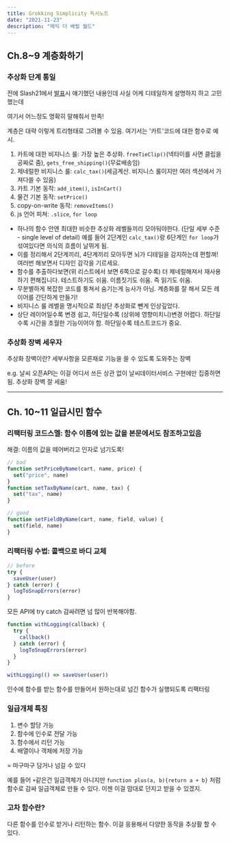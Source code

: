 ```yaml
---
title: Grokking Simplicity 독서노트
date: "2021-11-23"
description: "메익 더 베럴 월드"
---
```


## Ch.8~9 계층화하기

### 추상화 단계 통일

전에 Slash21에서 [발표](https://www.youtube.com/watch?v=edWbHp_k_9Y)시 얘기했던 내용인데 사실 어케 디테일하게 설명하지 하고 고민했는데

여기서 어느정도 명확히 말해줘서 만족!

계층은 대략 이렇게 트리형태로 그려볼 수 있음. 여기서는 '카트'코드에 대한 함수로 예시.

1. 카트에 대한 비지니스 룰: 가장 높은 추상화. `freeTieClip()`(넥타이를 사면 클립을 공짜로 줌), `gets_free_shipping()`(무료배송임)
2. 제네럴한 비지니스 룰: `calc_tax()`(세금계산. 비지니스 룰이지만 여러 섹션에서 가져다쓸 수 있음)
3. 카트 기본 동작: `add_item()`, `isInCart()`
4. 물건 기본 동작: `setPrice()`
5. copy-on-write 동작: `removeItems()`
6. js 언어 피쳐: `.slice`, `for loop`

- 하나의 함수 안엔 최대한 비슷한 추상화 레벨들끼리 모아둬야한다. (단일 세부 수준 - single level of detail)
  예를 들어 2단계인 `calc_tax()`랑 6단계인 `for loop`가 섞여있다면 의식의 흐름이 날뛰게 됨.
- 이를 정리해서 2단계끼리, 4단계끼리 모아두면 뇌가 디테일을 감지하는데 편할껴! 여러번 해보면서 디자인 감각을 기르세요.
- 함수를 추출하다보면(위 리스트에서 보면 6쪽으로 갈수록) 더 제네럴해져서 재사용하기 편해집니다. 테스트하기도 쉬움. 이름짓기도 쉬움. 즉 읽기도 쉬움.
- 무분별하게 복잡한 코드를 퉁쳐서 숨기는게 능사가 아님. 계층화를 잘 해서 모든 레이어를 간단하게 만들기!
- 비지니스 룰 레벨을 명시적으로 최상단 추상화로 뺀게 인상깊었다.
- 상단 레이어일수록 변경 쉽고, 하단일수록 (상위에 영향미치니)변경 어렵다. 하단일수록 시간을 초월한 기능이어야 함. 하단일수록 테스트코드가 중요.

### 추상화 장벽 세우자

추상화 장벽이란? 세부사항을 모른채로 기능을 쓸 수 있도록 도와주는 장벽

e.g. 날씨 오픈API는 이걸 어디서 쓰든 상관 없이 날씨데이터서비스 구현에만 집중하면 됨. 추상화 장벽 잘 세움!

---

## Ch. 10~11 일급시민 함수

### 리팩터링 코드스멜: 함수 이름에 있는 값을 본문에서도 참조하고있음

해결: 이름의 값을 떼어버리고 인자로 넘기도록!

```js
// bad
function setPriceByName(cart, name, price) {
  set("price", name)
}
function setTaxByName(cart, name, tax) {
  set("tax", name)
}

// good
function setFieldByName(cart, name, field, value) {
  set(field, name)
}
```

### 리팩터링 수법: 콜백으로 바디 교체

```js
// before
try {
  saveUser(user)
} catch (error) {
  logToSnapErrors(error)
}
```

모든 API에 try catch 감싸려면 넘 많이 반복해야함.


```js
function withLogging(callback) {
  try {
    callback()
  } catch (error) {
    logToSnapErrors(error)
  }
}

withLogging(() => saveUser(user))
```

인수에 함수를 받는 함수를 만들어서 원하는대로 넘긴 함수가 실행되도록 리팩터링

### 일급개체 특징

1. 변수 할당 가능
2. 함수에 인수로 전달 가능
3. 함수에서 리턴 가능
4. 배열이나 객체에 저장 가능

= 마구마구 담거나 넘길 수 있다

예를 들어 `+`같은건 일급객체가 아니지만
`function plus(a, b){return a + b}` 처럼 함수로 감싸 일급객체로 만들 수 있다. 이젠 이걸 맘대로 던지고 받을 수 있겠지.

### 고차 함수란?

다른 함수를 인수로 받거나 리턴하는 함수. 이걸 응용해서 다양한 동작을 추상활 할 수 있다.

